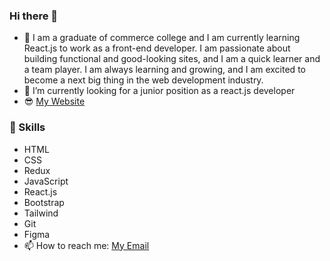 ### Hi there 👋
- 🤔 I am a graduate of commerce college and I am currently learning React.js to work as a front-end developer. I am passionate about building functional and good-looking sites, and I am a quick learner and a team player. I am always learning and growing, and I am excited to become a next big thing in the web development industry.  
- 🔭 I’m currently looking for a junior position as a react.js developer
- 😎 [My Website](https://gergesnashaat.vercel.app/)
 ### 💪 Skills
- HTML
- CSS
- Redux
- JavaScript
- React.js 
- Bootstrap
- Tailwind
- Git
- Figma
- 📫 How to reach me: [My Email](georgios.nashaat@gmail.com)
<!--
**G3RGES/G3RGES** is a ✨ _special_ ✨ repository because its `README.md` (this file) appears on your GitHub profile.

Here are some ideas to get you started:

- 🔭 I’m currently working on ...
- 🌱 I’m currently learning ...
- 👯 I’m looking to collaborate on ...
- 🤔 I’m looking for help with ...
- 💬 Ask me about ...
- 📫 How to reach me: ...
- 😄 Pronouns: ...
- ⚡ Fun fact: ...
-->
